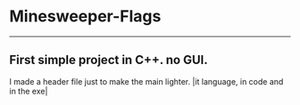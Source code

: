 # Minesweeper-Flags
-----------------------------------
First simple project in C++. no GUI.
-----------------------------------
I made a header file just to make the main lighter. 
|it language, in code and in the exe|
